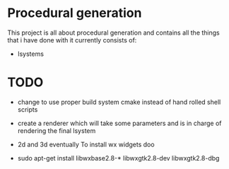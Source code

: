 # Procedural generation

This project is all about procedural generation and contains all the things that i have done with it currently
consists of:

- lsystems

# TODO
- change to use proper build system cmake instead of hand rolled shell scripts
- create a renderer which will take some parameters and is in charge of rendering the final lsystem
- 2d and 3d eventually
To install wx widgets doo

- sudo apt-get install libwxbase2.8-* libwxgtk2.8-dev libwxgtk2.8-dbg